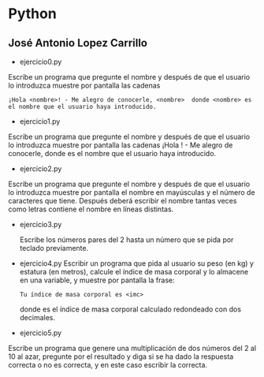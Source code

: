 # Python  
## José Antonio Lopez Carrillo  
- ejercicio0.py  

Escribe un programa que pregunte el nombre y después de que el usuario lo introduzca muestre por pantalla las cadenas 

`¡Hola <nombre>! - Me alegro de conocerle, <nombre>  donde <nombre> es el nombre que el usuario haya introducido.`  


- ejercicio1.py
  
Escribe un programa que pregunte el nombre y después de que el usuario lo introduzca muestre por pantalla las cadenas ¡Hola <nombre>! - Me alegro de conocerle, <nombre>  donde <nombre> es el nombre que el usuario haya introducido.

  
- ejercicio2.py
  
Escribe un programa que pregunte el nombre y después de que el usuario lo introduzca muestre por pantalla el nombre en mayúsculas y el número de caracteres que tiene. Después deberá escribir el nombre tantas veces como letras contiene el nombre en líneas distintas.

- ejercicio3.py
  
  Escribe los números pares del 2 hasta un número que se pida por teclado previamente.
 
- ejercicio4.py
Escribir un programa que pida al usuario su peso (en kg) y estatura (en metros), calcule el índice de masa corporal y lo almacene en una variable, y muestre por pantalla la frase:
  
  `Tu índice de masa corporal es <imc>`
  
  donde <imc> es el índice de masa corporal calculado redondeado con dos decimales.
  
- ejercicio5.py
  
Escribe un programa que genere una multiplicación de dos números del 2 al 10 al azar, pregunte por el resultado y diga si se ha dado la respuesta correcta  o no es correcta, y en este caso escribir la correcta.
